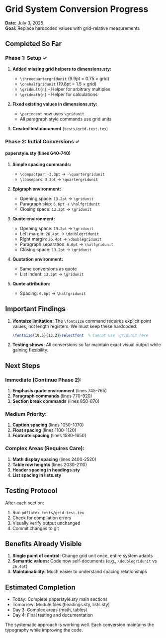 # Grid System Conversion Progress

**Date:** July 3, 2025  
**Goal:** Replace hardcoded values with grid-relative measurements

## Completed So Far

### Phase 1: Setup ✓
1. **Added missing grid helpers to dimensions.sty:**
   - `\threequartergridunit` (9.9pt = 0.75 × grid)
   - `\onehalfgridunit` (19.8pt = 1.5 × grid)
   - `\gridmult{n}` - Helper for arbitrary multiples
   - `\gridmath{n}` - Helper for calculations

2. **Fixed existing values in dimensions.sty:**
   - `\parindent` now uses `\gridunit`
   - All paragraph style commands use grid units

3. **Created test document** (`tests/grid-test.tex`)

### Phase 2: Initial Conversions ✓

#### paperstyle.sty (lines 640-740)
1. **Simple spacing commands:**
   - `\compactpar`: `-3.3pt` → `-\quartergridunit`
   - `\loosepars`: `3.3pt` → `\quartergridunit`

2. **Epigraph environment:**
   - Opening space: `13.2pt` → `\gridunit`
   - Paragraph skip: `6.6pt` → `\halfgridunit`
   - Closing space: `13.2pt` → `\gridunit`

3. **Quote environment:**
   - Opening space: `13.2pt` → `\gridunit`
   - Left margin: `26.4pt` → `\doublegridunit`
   - Right margin: `26.4pt` → `\doublegridunit`
   - Paragraph separation: `6.6pt` → `\halfgridunit`
   - Closing space: `13.2pt` → `\gridunit`

4. **Quotation environment:**
   - Same conversions as quote
   - List indent: `13.2pt` → `\gridunit`

5. **Quote attribution:**
   - Spacing: `6.6pt` → `\halfgridunit`

## Important Findings

1. **\fontsize limitation:** The `\fontsize` command requires explicit point values, not length registers. We must keep these hardcoded:
   ```latex
   \fontsize{10.5}{13.2}\selectfont  % Cannot use \gridunit here
   ```

2. **Testing shows:** All conversions so far maintain exact visual output while gaining flexibility.

## Next Steps

### Immediate (Continue Phase 2):
1. **Emphasis quote environment** (lines 745-765)
2. **Paragraph commands** (lines 770-920)
3. **Section break commands** (lines 850-870)

### Medium Priority:
1. **Caption spacing** (lines 1050-1070)
2. **Float spacing** (lines 1100-1120)
3. **Footnote spacing** (lines 1580-1650)

### Complex Areas (Requires Care):
1. **Math display spacing** (lines 2400-2520)
2. **Table row heights** (lines 2030-2110)
3. **Header spacing in headings.sty**
4. **List spacing in lists.sty**

## Testing Protocol

After each section:
1. Run `pdflatex tests/grid-test.tex`
2. Check for compilation errors
3. Visually verify output unchanged
4. Commit changes to git

## Benefits Already Visible

1. **Single point of control:** Change grid unit once, entire system adapts
2. **Semantic values:** Code now self-documents (e.g., `\doublegridunit` vs `26.4pt`)
3. **Maintainability:** Much easier to understand spacing relationships

## Estimated Completion

- Today: Complete paperstyle.sty main sections
- Tomorrow: Module files (headings.sty, lists.sty)
- Day 3: Complex areas (math, tables)
- Day 4: Final testing and documentation

The systematic approach is working well. Each conversion maintains the typography while improving the code.